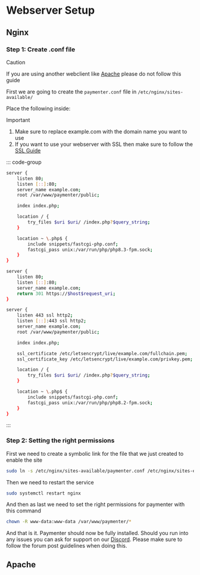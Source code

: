 # Webserver Setup

## Nginx

### Step 1: Create .conf file

> [!CAUTION]
> If you are using another webclient like [Apache](#apache) please do not follow this guide

First we are going to create the ```paymenter.conf``` file in ```/etc/nginx/sites-available/```

&NewLine;

Place the following inside:

> [!IMPORTANT]
>
> 1. Make sure to replace example.com with the domain name you want to use
> 2. If you want to use your webserver with SSL then make sure to follow the [SSL Guide](/docs/guides/SSL.md)

::: code-group

```bash [Nginx without SSL]{4}
server {
    listen 80;
    listen [::]:80;
    server_name example.com;
    root /var/www/paymenter/public;

    index index.php;

    location / {
        try_files $uri $uri/ /index.php?$query_string;
    }

    location ~ \.php$ {
        include snippets/fastcgi-php.conf;
        fastcgi_pass unix:/var/run/php/php8.3-fpm.sock;
    }
}
```

```bash [Nginx with SSL]{4,11,16-17}
server {
    listen 80;
    listen [::]:80;
    server_name example.com;
    return 301 https://$host$request_uri;
}

server {
    listen 443 ssl http2;
    listen [::]:443 ssl http2;
    server_name example.com;
    root /var/www/paymenter/public;

    index index.php;

    ssl_certificate /etc/letsencrypt/live/example.com/fullchain.pem;
    ssl_certificate_key /etc/letsencrypt/live/example.com/privkey.pem;

    location / {
        try_files $uri $uri/ /index.php?$query_string;
    }

    location ~ \.php$ {
        include snippets/fastcgi-php.conf;
        fastcgi_pass unix:/var/run/php/php8.2-fpm.sock;
    }
}
```

:::

### Step 2: Setting the right permissions

First we need to create a symbolic link for the file that we just created to enable the site

```bash
sudo ln -s /etc/nginx/sites-available/paymenter.conf /etc/nginx/sites-enabled/
```

Then we need to restart the service

```bash
sudo systemctl restart nginx
```

And then as last we need to set the right permissions for paymenter with this command

```bash
chown -R www-data:www-data /var/www/paymenter/*
```

And that is it. Paymenter should now be fully installed. Should you run into any issues you can ask for support on our [Discord](https://discord.gg/kReEAQteFy). Please make sure to follow the forum post guidelines when doing this.

## Apache
